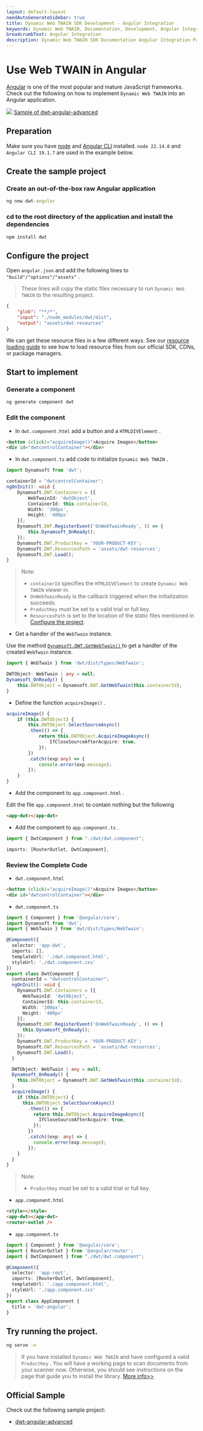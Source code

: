 ```yaml
---
layout: default-layout
needAutoGenerateSidebar: true
title: Dynamic Web TWAIN SDK Development - Angular Integration
keywords: Dynamic Web TWAIN, Documentation, Development, Angular Integration
breadcrumbText: Angular Integration
description: Dynamic Web TWAIN SDK Documentation Angular Integration Page
---
```


# Use Web TWAIN in Angular

[Angular](https://angular.io/) is one of the most popular and mature JavaScript frameworks. Check out the following on how to implement `Dynamic Web TWAIN` into an Angular application.

![](https://www.dynamsoft.com/web-twain/docs/assets/imgs/download.png) [Sample of dwt-angular-advanced](https://github.com/dynamsoft-dwt/dwt-angular-advanced)

## Preparation

Make sure you have [node](https://nodejs.org/) and [Angular CLI](https://cli.angular.io/) installed. `node 22.14.0` and `Angular CLI 19.1.7` are used in the example below.

## Create the sample project

### Create an out-of-the-box raw Angular application

``` cmd
ng new dwt-angular
```

### **cd** to the root directory of the application and install the dependencies

``` cmd
npm install dwt
```

## Configure the project

Open `angular.json` and add the following lines to `"build"/"options"/"assets"` .

> These lines will copy the static files necessary to run `Dynamic Web TWAIN` to the resulting project.

``` json
{
    "glob": "**/*",
    "input": "./node_modules/dwt/dist",
    "output": "assets/dwt-resources"
}
```

We can get these resource files in a few different ways. See our [resource loading guide](/_articles/general-usage/resource-loading.md) to see how to load resource files from our official SDK, CDNs, or package managers.

## Start to implement

### Generate a component

``` cmd
ng generate component dwt
```

### Edit the component

* In `dwt.component.html` add a button and a `HTMLDIVElement` .

``` html
<button (click)="acquireImage()">Acquire Images</button>
<div id="dwtcontrolContainer"></div>
```

* In `dwt.component.ts` add code to initialize `Dynamic Web TWAIN` .

``` typescript
import Dynamsoft from 'dwt';
```

``` typescript
containerId = "dwtcontrolContainer";
ngOnInit(): void {
    Dynamsoft.DWT.Containers = [{
        WebTwainId: 'dwtObject',
        ContainerId: this.containerId,
        Width: '300px',
        Height: '400px'
    }];
    Dynamsoft.DWT.RegisterEvent('OnWebTwainReady', () => {
        this.Dynamsoft_OnReady();
    });
    Dynamsoft.DWT.ProductKey = 'YOUR-PRODUCT-KEY';
    Dynamsoft.DWT.ResourcesPath = 'assets/dwt-resources';
    Dynamsoft.DWT.Load();
}
```

> Note:
> * `containerId` specifies the `HTMLDIVElement` to create `Dynamic Web TWAIN` viewer in.
> * `OnWebTwainReady` is the callback triggered when the initialization succeeds.
> * `ProductKey` must be set to a valid trial or full key.
> * `ResourcesPath` is set to the location of the static files mentioned in [Configure the project](#configure-the-project).

* Get a handler of the `WebTwain` instance.

Use the method [ `Dynamsoft.DWT.GetWebTwain()` ](/_articles/info/api/Dynamsoft_WebTwainEnv.md#getwebtwain) to get a handler of the created `WebTwain` instance.

``` typescript
import { WebTwain } from 'dwt/dist/types/WebTwain';
```

``` typescript
DWTObject: WebTwain | any = null;
Dynamsoft_OnReady() {
    this.DWTObject = Dynamsoft.DWT.GetWebTwain(this.containerId);
}
```

* Define the function `acquireImage()` .

``` typescript
acquireImage() {
    if (this.DWTObject) {
        this.DWTObject.SelectSourceAsync()
        .then(() => {
            return this.DWTObject.AcquireImageAsync({
                IfCloseSourceAfterAcquire: true,
            });
        })
        .catch((exp:any) => {
            console.error(exp.message);
        });
    }
}
```

* Add the component to `app.component.html` .

Edit the file `app.component.html` to contain nothing but the following

``` html
<app-dwt></app-dwt>
```

* Add the component to `app.component.ts` .

``` typescript
import { DwtComponent } from "./dwt/dwt.component";
```

``` typescript
imports: [RouterOutlet, DwtComponent],
```

### Review the Complete Code

* `dwt.component.html`

``` html
<button (click)="acquireImage()">Acquire Images</button>
<div id="dwtcontrolContainer"></div>
```

*  `dwt.component.ts`

``` typescript
import { Component } from '@angular/core';
import Dynamsoft from 'dwt';
import { WebTwain } from 'dwt/dist/types/WebTwain';

@Component({
  selector: 'app-dwt',
  imports: [],
  templateUrl: './dwt.component.html',
  styleUrl: './dwt.component.css'
})
export class DwtComponent {
  containerId = "dwtcontrolContainer";
  ngOnInit(): void {
    Dynamsoft.DWT.Containers = [{
      WebTwainId: 'dwtObject',
      ContainerId: this.containerId,
      Width: '300px',
      Height: '400px'
    }];
    Dynamsoft.DWT.RegisterEvent('OnWebTwainReady', () => {
      this.Dynamsoft_OnReady();
    });
    Dynamsoft.DWT.ProductKey = 'YOUR-PRODUCT-KEY';
    Dynamsoft.DWT.ResourcesPath = 'assets/dwt-resources';
    Dynamsoft.DWT.Load();
  }

  DWTObject: WebTwain | any = null;
  Dynamsoft_OnReady() {
    this.DWTObject = Dynamsoft.DWT.GetWebTwain(this.containerId);
  }
  acquireImage() {
    if (this.DWTObject) {
      this.DWTObject.SelectSourceAsync()
        .then(() => {
          return this.DWTObject.AcquireImageAsync({
            IfCloseSourceAfterAcquire: true,
          });
        })
        .catch((exp: any) => {
          console.error(exp.message);
        });
    }
  }
}
```
> Note:
> * `ProductKey` must be set to a valid trial or full key.

*  `app.component.html` 

``` html
<style></style>
<app-dwt></app-dwt>
<router-outlet />
```

*  `app.component.ts` 

``` typescript
import { Component } from '@angular/core';
import { RouterOutlet } from '@angular/router';
import { DwtComponent } from "./dwt/dwt.component";

@Component({
  selector: 'app-root',
  imports: [RouterOutlet, DwtComponent],
  templateUrl: './app.component.html',
  styleUrl: './app.component.css'
})
export class AppComponent {
  title = 'dwt-angular';
}
```

## Try running the project.

``` cmd
ng serve -o
```

> If you have installed `Dynamic Web TWAIN` and have configured a valid `ProductKey` . You will have a working page to scan documents from your scanner now. Otherwise, you should see instructions on the page that guide you to install the library. [More info>>](/_articles/general-usage/initialization.md#installation-of-the-dynamsoft-service).

## Official Sample

Check out the following sample project:

* [dwt-angular-advanced](https://github.com/dynamsoft-dwt/dwt-angular-advanced)
